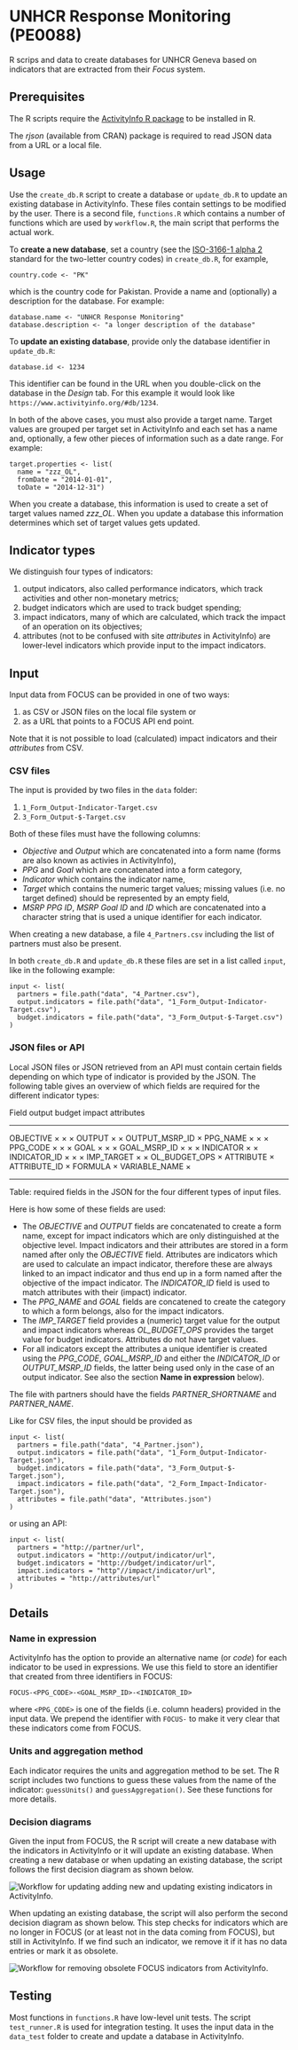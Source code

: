 UNHCR Response Monitoring (PE0088)
==================================

R scrips and data to create databases for UNHCR Geneva based on indicators that 
are extracted from their *Focus* system.

## Prerequisites

The R scripts require the
[ActivityInfo R package](https://github.com/bedatadriven/activityinfo-R)
to be installed in R.

The *rjson* (available from CRAN) package is required to read JSON data from a 
URL or a local file.

## Usage

Use the `create_db.R` script to create a database or `update_db.R` to update an 
existing database in ActivityInfo. These files contain settings to be modified 
by the user. There is a second file, `functions.R` which contains a number of 
functions which are used by `workflow.R`, the main script that performs the 
actual work.

To **create a new database**, set a country (see the 
[ISO-3166-1 alpha 2](http://en.wikipedia.org/wiki/ISO_3166-1_alpha-2)
standard for the two-letter country codes) in `create_db.R`, for example, 

    country.code <- "PK"

which is the country code for Pakistan. Provide a name and (optionally) a 
description for the database. For example:

    database.name <- "UNHCR Response Monitoring"
    database.description <- "a longer description of the database"
    
To **update an existing database**, provide only the database identifier in
`update_db.R`:

    database.id <- 1234
    
This identifier can be found in the URL when you double-click on the database in
the *Design* tab. For this example it would look like
`https://www.activityinfo.org/#db/1234`.

In both of the above cases, you must also provide a target name. Target values
are grouped per target set in ActivityInfo and each set has a name and, 
optionally, a few other pieces of information such as a date range. For example:

    target.properties <- list(
      name = "zzz_OL",
      fromDate = "2014-01-01",
      toDate = "2014-12-31")

When you create a database, this information is used to create a set of target
values named *zzz_OL*. When you update a database this information determines 
which set of target values gets updated.

## Indicator types

We distinguish four types of indicators:

1. output indicators, also called performance indicators, which track
activities and other non-monetary metrics;
2. budget indicators which are used to track budget spending;
3. impact indicators, many of which are calculated, which track the impact of
an operation on its objectives;
4. attributes (not to be confused with site _attributes_ in ActivityInfo) are
lower-level indicators which provide input to the impact indicators.

## Input

Input data from FOCUS can be provided in one of two ways:

1. as CSV or JSON files on the local file system or
2. as a URL that points to a FOCUS API end point.

Note that it is not possible to load (calculated) impact indicators and their
*attributes* from CSV.

### CSV files

The input is provided by two files in the `data` folder:

1. `1_Form_Output-Indicator-Target.csv`
2. `3_Form_Output-$-Target.csv`

Both of these files must have the following columns:

- *Objective* and *Output* which are concatenated into a form name (forms are 
  also known as activies in ActivityInfo),
- *PPG* and *Goal* which are concatenated into a form category,
- *Indicator* which contains the indicator name,
- *Target* which contains the numeric target values; missing values (i.e. no
  target defined) should be represented by an empty field,
- *MSRP PPG ID*, *MSRP Goal ID* and *ID* which are concatenated into a character
  string that is used a unique identifier for each indicator.
  
When creating a new database, a file `4_Partners.csv` including the list of 
partners must also be present.

In both `create_db.R` and `update_db.R` these files are set in a list called 
`input`, like in the following example:

    input <- list(
      partners = file.path("data", "4_Partner.csv"),
      output.indicators = file.path("data", "1_Form_Output-Indicator-Target.csv"),
      budget.indicators = file.path("data", "3_Form_Output-$-Target.csv")
    )
  
### JSON files or API

Local JSON files or JSON retrieved from an API must contain certain fields
depending on which type of indicator is provided by the JSON. The following
table gives an overview of which fields are required for the different
indicator types:

Field             output    budget    impact    attributes
---------------  --------  --------  --------  ------------
OBJECTIVE         ×         ×         ×
OUTPUT            ×         ×
OUTPUT_MSRP_ID              ×
PPG_NAME          ×         ×         ×
PPG_CODE          ×         ×         ×
GOAL              ×         ×         ×
GOAL_MSRP_ID      ×         ×         ×
INDICATOR         ×                   ×
INDICATOR_ID      ×                   ×         ×
IMP_TARGET        ×                   ×
OL_BUDGET_OPS               ×
ATTRIBUTE                                       ×
ATTRIBUTE_ID                                    ×
FORMULA                                         ×
VARIABLE_NAME                                   ×
---------------  --------  --------  --------  ------------

Table: required fields in the JSON for the four different types of input files.

Here is how some of these fields are used:

* The *OBJECTIVE* and *OUTPUT* fields are concatenated to create a form name,
except for impact indicators which are only distinguished at the objective
level. Impact indicators and their attributes are stored in a form named after
only the *OBJECTIVE* field. Attributes are indicators which are used to
calculate an impact indicator, therefore these are always linked to an impact
indicator and thus end up in a form named after the objective of the impact
indicator. The *INDICATOR_ID* field is used to match attributes with their
(impact) indicator.
* The *PPG_NAME* and *GOAL* fields are concatened to create the category to
which a form belongs, also for the impact indicators.
* The *IMP_TARGET* field provides a (numeric) target value for the output and
impact indicators whereas *OL_BUDGET_OPS* provides the target value for budget
indicators. Attributes do not have target values.
* For all indicators except the attributes a unique identifier is created using
the *PPG_CODE*, *GOAL_MSRP_ID* and either the *INDICATOR_ID* or
*OUTPUT_MSRP_ID* fields, the latter being used only in the case of an output
indicator. See also the section **Name in expression** below).

The file with partners should have the fields *PARTNER_SHORTNAME* and 
*PARTNER_NAME*.

Like for CSV files, the input should be provided as

    input <- list(
      partners = file.path("data", "4_Partner.json"),
      output.indicators = file.path("data", "1_Form_Output-Indicator-Target.json"),
      budget.indicators = file.path("data", "3_Form_Output-$-Target.json"),
      impact.indicators = file.path("data", "2_Form_Impact-Indicator-Target.json"),
      attributes = file.path("data", "Attributes.json")
    )
    
or using an API:

    input <- list(
      partners = "http://partner/url",
      output.indicators = "http://output/indicator/url",
      budget.indicators = "http://budget/indicator/url",
      impact.indicators = "http"//impact/indicator/url",
      attributes = "http://attributes/url"
    )

## Details

### Name in expression

ActivityInfo has the option to provide an alternative name (or *code*) for each 
indicator to be used in expressions. We use this field to store an identifier 
that created from three identifiers in FOCUS:

    FOCUS-<PPG_CODE>-<GOAL_MSRP_ID>-<INDICATOR_ID>
    
where `<PPG_CODE>` is one of the fields (i.e. column headers) provided in the 
input data. We prepend the identifier with `FOCUS-` to make it very clear that 
these indicators come from FOCUS.

### Units and aggregation method

Each indicator requires the units and aggregation method to be set. The R script
includes two functions to guess these values from the name of the indicator:
`guessUnits()` and `guessAggregation()`. See these functions for more details.

### Decision diagrams

Given the input from FOCUS, the R script will create a new database with the 
indicators in ActivityInfo or it will update an existing database. When creating
a new database or when updating an existing database, the script follows the 
first decision diagram as shown below.

![Workflow for updating adding new and updating existing indicators in ActivityInfo.](workflow_stage1.png)

When updating an existing database, the script will also perform the second
decision diagram as shown below. This step checks for indicators which are no
longer in FOCUS (or at least not in the data coming from FOCUS), but still in
ActivityInfo. If we find such an indicator, we remove it if it has no data
entries or mark it as obsolete.

![Workflow for removing obsolete FOCUS indicators from ActivityInfo.](workflow_stage2.png)

## Testing

Most functions in `functions.R` have low-level unit tests. The script 
`test_runner.R` is used for integration testing. It uses the input data in the 
`data_test` folder to create and update a database in ActivityInfo.

